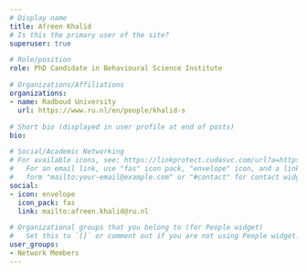 ```yaml
---
# Display name
title: Afreen Khalid
# Is this the primary user of the site?
superuser: true

# Role/position
role: PhD Candidate in Behavioural Science Institute

# Organizations/Affiliations
organizations:
- name: Radboud University
  url: https://www.ru.nl/en/people/khalid-s

# Short bio (displayed in user profile at end of posts)
bio: 

# Social/Academic Networking
# For available icons, see: https://linkprotect.cudasvc.com/url?a=https%3a%2f%2fsourcethemes.com%2facademic%2fdocs%2fpage-builder%2f%23icons&c=E,1,03Q55I8O6D-V-MsaI5i3Th7UvGHpRVj6l4dANOBXiQaBRckWF-Uxi40d1B8mh5T88rS8FWL6R2UVO5-e4mDAmzVU5C2FJcU0kEkb6Qi2tyc,&typo=1
#   For an email link, use "fas" icon pack, "envelope" icon, and a link in the
#   form "mailto:your-email@example.com" or "#contact" for contact widget.
social:
- icon: envelope
  icon_pack: fas
  link: mailto:afreen.khalid@ru.nl

# Organizational groups that you belong to (for People widget)
#   Set this to `[]` or comment out if you are not using People widget.
user_groups:
- Network Members
---
```


